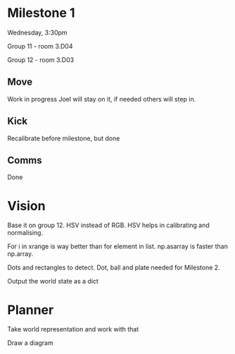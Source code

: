 # Milestone 1

Wednesday, 3:30pm

Group 11 - room 3.D04

Group 12 - room 3.D03

## Move
Work in progress
Joel will stay on it, if needed others will step in.

## Kick
Recalibrate before milestone, but done

## Comms
Done

# Vision
Base it on group 12. HSV instead of RGB. HSV helps in calibrating and normalising. 

For i in xrange is way better than for element in list. np.asarray is faster than np.array. 

Dots and rectangles to detect. Dot, ball and plate needed for Milestone 2.

Output the world state as a dict

# Planner
Take world representation and work with that

Draw a diagram
